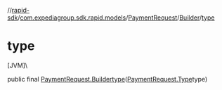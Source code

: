 //[rapid-sdk](../../../../index.md)/[com.expediagroup.sdk.rapid.models](../../index.md)/[PaymentRequest](../index.md)/[Builder](index.md)/[type](type.md)

# type

[JVM]\

public final [PaymentRequest.Builder](index.md)[type](type.md)([PaymentRequest.Type](../-type/index.md)type)
